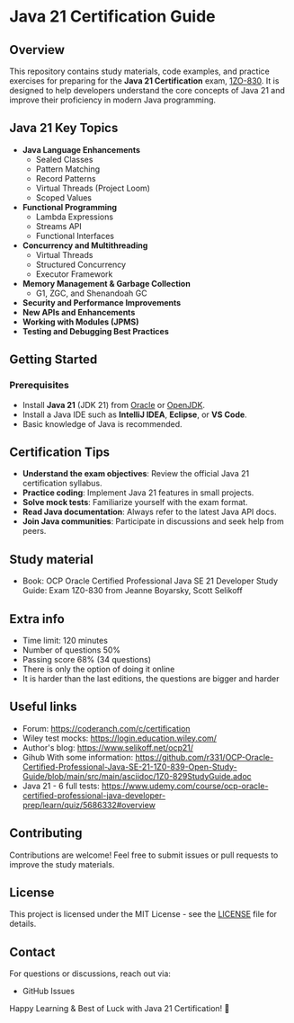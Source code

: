 # Java 21 Certification Guide

## Overview

This repository contains study materials, code examples, and practice exercises for preparing for the **Java 21
Certification** exam, [1ZO-830](https://education.oracle.com/pt_BR/cat%C3%A1logo-de-produtos-ouexam-pexam_1z0-829/pexam_1Z0-830).
It is designed to help developers understand the core concepts of Java 21 and improve their
proficiency in modern Java programming.

## Java 21 Key Topics

- **Java Language Enhancements**
    - Sealed Classes
    - Pattern Matching
    - Record Patterns
    - Virtual Threads (Project Loom)
    - Scoped Values
- **Functional Programming**
    - Lambda Expressions
    - Streams API
    - Functional Interfaces
- **Concurrency and Multithreading**
    - Virtual Threads
    - Structured Concurrency
    - Executor Framework
- **Memory Management & Garbage Collection**
    - G1, ZGC, and Shenandoah GC
- **Security and Performance Improvements**
- **New APIs and Enhancements**
- **Working with Modules (JPMS)**
- **Testing and Debugging Best Practices**

## Getting Started

### Prerequisites

- Install **Java 21** (JDK 21) from [Oracle](https://www.oracle.com/java/technologies/javase-downloads.html)
  or [OpenJDK](https://jdk.java.net/21/).
- Install a Java IDE such as **IntelliJ IDEA**, **Eclipse**, or **VS Code**.
- Basic knowledge of Java is recommended.

## Certification Tips

- **Understand the exam objectives**: Review the official Java 21 certification syllabus.
- **Practice coding**: Implement Java 21 features in small projects.
- **Solve mock tests**: Familiarize yourself with the exam format.
- **Read Java documentation**: Always refer to the latest Java API docs.
- **Join Java communities**: Participate in discussions and seek help from peers.

## Study material

- Book: OCP Oracle Certified Professional Java SE 21 Developer Study Guide: Exam 1Z0-830 from Jeanne Boyarsky, Scott Selikoff 

## Extra info

* Time limit: 120 minutes
* Number of questions 50%
* Passing score 68% (34 questions)
* There is only the option of doing it online
* It is harder than the last editions, the questions are bigger and harder

## Useful links

* Forum: https://coderanch.com/c/certification
* Wiley test mocks: https://login.education.wiley.com/
* Author's blog: https://www.selikoff.net/ocp21/
* Gihub With some information: https://github.com/r331/OCP-Oracle-Certified-Professional-Java-SE-21-1Z0-839-Open-Study-Guide/blob/main/src/main/asciidoc/1Z0-829StudyGuide.adoc
* Java 21 - 6 full tests: https://www.udemy.com/course/ocp-oracle-certified-professional-java-developer-prep/learn/quiz/5686332#overview

## Contributing

Contributions are welcome! Feel free to submit issues or pull requests to improve the study materials.

## License

This project is licensed under the MIT License - see the [LICENSE](LICENSE) file for details.

## Contact

For questions or discussions, reach out via:

- GitHub Issues

Happy Learning & Best of Luck with Java 21 Certification! 🚀

